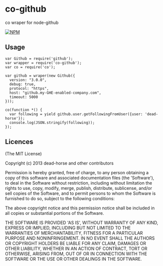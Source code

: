 co-github
=========

co wraper for node-github

[![NPM](https://nodei.co/npm/co-github.png?downloads=true)](https://nodei.co/npm/co-github/)


## Usage

```
var Github = require('github');
var wrapper = require('co-github');
var co = require('co');

var github = wraper(new Github({
  version: "3.0.0",
  debug: true,
  protocol: "https",
  host: "github.my-GHE-enabled-company.com",
  timeout: 5000
}));

co(function *() {
  var following = yield github.user.getFollowingFromUser({user: 'dead-horse'});
  console.log(JSON.stringify(following));
});
```

## Licences
(The MIT License)

Copyright (c) 2013 dead-horse and other contributors

Permission is hereby granted, free of charge, to any person obtaining a copy of this software and associated documentation files (the 'Software'), to deal in the Software without restriction, including without limitation the rights to use, copy, modify, merge, publish, distribute, sublicense, and/or sell copies of the Software, and to permit persons to whom the Software is furnished to do so, subject to the following conditions:

The above copyright notice and this permission notice shall be included in all copies or substantial portions of the Software.

THE SOFTWARE IS PROVIDED 'AS IS', WITHOUT WARRANTY OF ANY KIND, EXPRESS OR IMPLIED, INCLUDING BUT NOT LIMITED TO THE WARRANTIES OF MERCHANTABILITY, FITNESS FOR A PARTICULAR PURPOSE AND NONINFRINGEMENT. IN NO EVENT SHALL THE AUTHORS OR COPYRIGHT HOLDERS BE LIABLE FOR ANY CLAIM, DAMAGES OR OTHER LIABILITY, WHETHER IN AN ACTION OF CONTRACT, TORT OR OTHERWISE, ARISING FROM, OUT OF OR IN CONNECTION WITH THE SOFTWARE OR THE USE OR OTHER DEALINGS IN THE SOFTWARE.

